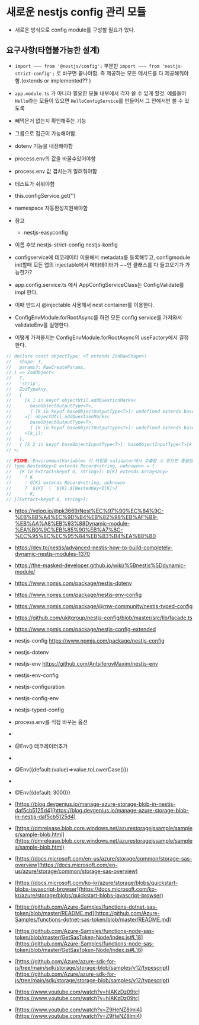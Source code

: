 # 새로운 nestjs config 관리 모듈

- 새로운 방식으로 config module를 구성할 필요가 있다.

## 요구사항(타협불가능한 설계)

- `import ~~~ from '@nestjs/config';` 부분만 `import ~~~ from 'nestjs-strict-config';` 로 바꾸면 끝나야함. 즉 제공하는 모든 메서드를 다 제공해줘야함.(extends or implemented?? )
- `app.module.ts` 가 아니라 필요한 모듈 내부에서 각자 쓸 수 있게 할것. 예를들어 `Hello`라는 모듈이 있으면 `HelloConfigService`를 만들어서 그 안에서만 쓸 수 있도록
- 빼먹은거 없는지 확인해주는 기능
- 그룹으로 접근이 가능해야함.
- dotenv 기능을 내장해야함
- process.env의 값을 바꿀수있어야함
- process.env 값 겹치는거 알려줘야함
- 테스트가 쉬워야함
- this.configService.get('')
- namespace 자동완성지원해야함

- 참고

  - nestjs-easyconfig

- 이름 후보
  nestjs-strict-config
  nestjs-konfig

- configservice에 데코레이터 이용해서 metadata를 등록해두고, configmodule init할때 모든 앱의 injectable에서 메타데이터가 ~~인 클래스를 다 들고오기가 가능한가?

- app.config.service.ts 에서 AppConfigServiceClass는 ConfigValidate를 impl 한다.
- 이때 반드시 @injectable 사용해서 nest container를 이용한다.
- ConfigEnvModule.forRootAsync를 하면 모든 config service를 가져와서 validateEnv를 실행한다.
- 어떻게 가져올지는 ConfigEnvModule.forRootAsync의 useFactory에서 결정한다.

```ts
// declare const objectType: <T extends ZodRawShape>(
//   shape: T,
//   params?: RawCreateParams,
// ) => ZodObject<
//   T,
//   'strip',
//   ZodTypeAny,
//   {
//     [k_1 in keyof objectUtil.addQuestionMarks<
//       baseObjectOutputType<T>,
//       { [k in keyof baseObjectOutputType<T>]: undefined extends baseObjectOutputType<T>[k] ? never : k }[keyof T]
//     >]: objectUtil.addQuestionMarks<
//       baseObjectOutputType<T>,
//       { [k in keyof baseObjectOutputType<T>]: undefined extends baseObjectOutputType<T>[k] ? never : k }[keyof T]
//     >[k_1];
//   },
//   { [k_2 in keyof baseObjectInputType<T>]: baseObjectInputType<T>[k_2] }
// >;
```

```ts
// FIXME: EnvironmentVariables 이 타입을 validator에서 추출할 수 있으면 좋을텐데
// type NestedKey<O extends Record<string, unknown>> = {
//   [K in Extract<keyof O, string>]: O[K] extends Array<any>
//     ? K
//     : O[K] extends Record<string, unknown>
//     ? `${K}` | `${K}.${NestedKey<O[K]>}`
//     : K;
// }[Extract<keyof O, string>];
```

- https://velog.io/@pk3669/Nest%EC%97%90%EC%84%9C-%EB%8B%A4%EC%9D%B4%EB%82%98%EB%AF%B9-%EB%AA%A8%EB%93%88Dynamic-module-%EA%B0%9C%EB%85%90%EB%A7%8C-%EC%95%8C%EC%95%84%EB%B3%B4%EA%B8%B0
- https://dev.to/nestjs/advanced-nestjs-how-to-build-completely-dynamic-nestjs-modules-1370
- https://the-masked-developer.github.io/wiki/%5Bnestjs%5Ddynamic-module/
- https://www.npmjs.com/package/nestjs-dotenv
- https://www.npmjs.com/package/nestjs-env-config
- https://www.npmjs.com/package/@rnw-community/nestjs-typed-config
- https://github.com/ukitgroup/nestjs-config/blob/master/src/lib/facade.ts
- https://www.npmjs.com/package/nestjs-config-extended
- nestjs-config https://www.npmjs.com/package/nestjs-config
- nestjs-dotenv
- nestjs-env https://github.com/AntsiferovMaxim/nestjs-env
- nestjs-env-config
- nestjs-configuration
- nestjs-config-env
- nestjs-typed-config

- process.env를 직접 바꾸는 옵션
-
- @Env() 데코레이터추가
-
- @Env({default:(value)=>value.toLowerCase()})
-
- @Env({default: 3000})
- [https://blog.devgenius.io/manage-azure-storage-blob-in-nestjs-daf5cb5125d4](https://blog.devgenius.io/manage-azure-storage-blob-in-nestjs-daf5cb5125d4)
- [https://dmrelease.blob.core.windows.net/azurestoragejssample/samples/sample-blob.html](https://dmrelease.blob.core.windows.net/azurestoragejssample/samples/sample-blob.html)
- [https://docs.microsoft.com/en-us/azure/storage/common/storage-sas-overview](https://docs.microsoft.com/en-us/azure/storage/common/storage-sas-overview)
- [https://docs.microsoft.com/ko-kr/azure/storage/blobs/quickstart-blobs-javascript-browser](https://docs.microsoft.com/ko-kr/azure/storage/blobs/quickstart-blobs-javascript-browser)
- [https://github.com/Azure-Samples/functions-dotnet-sas-token/blob/master/README.md](https://github.com/Azure-Samples/functions-dotnet-sas-token/blob/master/README.md)
- [https://github.com/Azure-Samples/functions-node-sas-token/blob/master/GetSasToken-Node/index.js#L18](https://github.com/Azure-Samples/functions-node-sas-token/blob/master/GetSasToken-Node/index.js#L18)
- [https://github.com/Azure/azure-sdk-for-js/tree/main/sdk/storage/storage-blob/samples/v12/typescript](https://github.com/Azure/azure-sdk-for-js/tree/main/sdk/storage/storage-blob/samples/v12/typescript)
- [https://www.youtube.com/watch?v=hIAKzDz09tc](https://www.youtube.com/watch?v=hIAKzDz09tc)
- [https://www.youtube.com/watch?v=Z9HeNZ8lmi4](https://www.youtube.com/watch?v=Z9HeNZ8lmi4)
